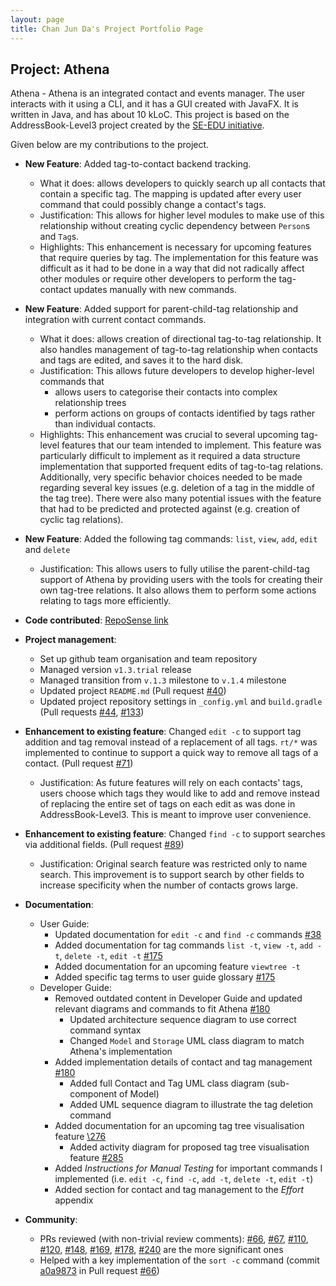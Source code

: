 ```yaml
---
layout: page
title: Chan Jun Da's Project Portfolio Page
---
```

## Project: Athena

Athena - Athena is an integrated contact and events manager. The user interacts with it using a CLI, and it has a GUI created with JavaFX. It is written in Java, and has about 10 kLoC.
This project is based on the AddressBook-Level3 project created by the [SE-EDU initiative](https://se-education.org).

Given below are my contributions to the project.

* **New Feature**: Added tag-to-contact backend tracking. 
  * What it does: allows developers to quickly search up all contacts that contain a specific tag. The mapping is updated after every user command that could possibly change a contact's tags. 
  * Justification: This allows for higher level modules to make use of this relationship without creating cyclic dependency between `Person`s and `Tag`s.
  * Highlights: This enhancement is necessary for upcoming features that require queries by tag. The implementation for this feature was difficult as it had to be done in a way that did not radically affect other modules or require other developers to perform the tag-contact updates manually with new commands.
  
* **New Feature**: Added support for parent-child-tag relationship and integration with current contact commands.
  * What it does: allows creation of directional tag-to-tag relationship. It also handles management of tag-to-tag relationship when contacts and tags are edited, and saves it to the hard disk.
  * Justification: This allows future developers to develop higher-level commands that 
       * allows users to categorise their contacts into complex relationship trees
       * perform actions on groups of contacts identified by tags rather than individual contacts. 
  * Highlights: This enhancement was crucial to several upcoming tag-level features that our team intended to implement. This feature was particularly difficult to implement as it required a data structure implementation that supported frequent edits of tag-to-tag relations. 
  Additionally, very specific behavior choices needed to be made regarding several key issues (e.g. deletion of a tag in the middle of the tag tree). There were also many potential issues with the feature that had to be predicted and protected against (e.g. creation of cyclic tag relations).
<div style="page-break-after: always;"></div>

* **New Feature**: Added the following tag commands: `list`, `view`, `add`, `edit` and `delete`
  * Justification: This allows users to fully utilise the parent-child-tag support of Athena by providing users with the tools for creating their own tag-tree relations. It also allows them to perform some actions relating to tags more efficiently. 
  
* **Code contributed**: [RepoSense link](https://nus-cs2103-ay2021s1.github.io/tp-dashboard/#breakdown=true&search=chan-j-d)

* **Project management**:
  * Set up github team organisation and team repository
  * Managed version `v1.3.trial` release
  * Managed transition from `v.1.3` milestone to `v.1.4` milestone 
  * Updated project `README.md` (Pull request [\#40](https://github.com/AY2021S1-CS2103T-W10-4/tp/pull/40))
  * Updated project repository settings in `_config.yml` and `build.gradle` (Pull requests [\#44](https://github.com/AY2021S1-CS2103T-W10-4/tp/pull/44), [\#133](https://github.com/AY2021S1-CS2103T-W10-4/tp/pull/133))
  
* **Enhancement to existing feature**: Changed `edit -c` to support tag addition and tag removal instead of a replacement of all tags. `rt/*` was implemented to continue to support a quick way to remove all tags of a contact. (Pull request [\#71](https://github.com/AY2021S1-CS2103T-W10-4/tp/pull/71))
  * Justification: As future features will rely on each contacts' tags, users choose which tags they would like to add and remove instead of replacing the entire set of tags on each edit as was done in AddressBook-Level3. This is meant to improve user convenience. 
  
* **Enhancement to existing feature**: Changed `find -c` to support searches via additional fields. (Pull request [\#89](https://github.com/AY2021S1-CS2103T-W10-4/tp/pull/89))
  * Justification: Original search feature was restricted only to name search. This improvement is to support search by other fields to increase specificity when the number of contacts grows large.

* **Documentation**:
  * User Guide:
    * Updated documentation for `edit -c` and `find -c` commands [\#38](https://github.com/AY2021S1-CS2103T-W10-4/tp/pull/38)
    * Added documentation for tag commands `list -t`, `view -t`, `add -t`, `delete -t`, `edit -t` [\#175](https://github.com/AY2021S1-CS2103T-W10-4/tp/pull/175)
    * Added documentation for an upcoming feature `viewtree -t`
    * Added specific tag terms to user guide glossary [\#175](https://github.com/AY2021S1-CS2103T-W10-4/tp/pull/175)
  * Developer Guide:
    * Removed outdated content in Developer Guide and updated relevant diagrams and commands to fit Athena [\#180](https://github.com/AY2021S1-CS2103T-W10-4/tp/pull/180)
        * Updated architecture sequence diagram to use correct command syntax
        * Changed `Model` and `Storage` UML class diagram to match Athena's implementation
    * Added implementation details of contact and tag management [\#180](https://github.com/AY2021S1-CS2103T-W10-4/tp/pull/180)
        * Added full Contact and Tag UML class diagram (sub-component of Model)
        * Added UML sequence diagram to illustrate the tag deletion command
    * Added documentation for an upcoming tag tree visualisation feature [\276](https://github.com/AY2021S1-CS2103T-W10-4/tp/pull/276)
        * Added activity diagram for proposed tag tree visualisation feature [\#285](https://github.com/AY2021S1-CS2103T-W10-4/tp/pull/285)
    * Added _Instructions for Manual Testing_ for important commands I implemented (i.e. `edit -c`, `find -c`, `add -t`, `delete -t`, `edit -t`)
    * Added section for contact and tag management to the _Effort_ appendix

* **Community**:
  * PRs reviewed (with non-trivial review comments): [\#66](https://github.com/AY2021S1-CS2103T-W10-4/tp/pull/66), [\#67](https://github.com/AY2021S1-CS2103T-W10-4/tp/pull/67), 
  [\#110](https://github.com/AY2021S1-CS2103T-W10-4/tp/pull/110), [\#120](https://github.com/AY2021S1-CS2103T-W10-4/tp/pull/120), [\#148](https://github.com/AY2021S1-CS2103T-W10-4/tp/pull/148), [\#169](https://github.com/AY2021S1-CS2103T-W10-4/tp/pull/169),
  [\#178](https://github.com/AY2021S1-CS2103T-W10-4/tp/pull/178), [\#240](https://github.com/AY2021S1-CS2103T-W10-4/tp/pull/240) are the more significant ones
  * Helped with a key implementation of the `sort -c` command (commit [a0a9873](https://github.com/AY2021S1-CS2103T-W10-4/tp/pull/66/commits/a0a9873f5c125c1e1fd32e8b42c5eb067765131a) in Pull request [\#66](https://github.com/AY2021S1-CS2103T-W10-4/tp/pull/66/))
